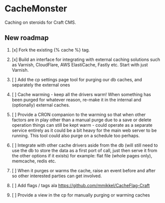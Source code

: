 # CacheMonster

Caching on steroids for Craft CMS.


## New roadmap

1. [x] Fork the existing {% cache %} tag.

2. [x] Build an interface for integrating with external caching solutions such as Varnish, CloudFlare, AWS ElastiCache, Fastly etc. Start with just Varnish.

3. [ ] Add the cp settings page tool for purging our db caches, and separately the external ones

4. [ ] Cache warming - keep all the drivers warm! When something has been purged for whatever reason, re-make it in the internal and (optionally) external caches.

5. [ ] Provide a CRON companion to the warming so that when other factors are in play other than a manual purge due to a save or delete operation things can still be kept warm - could operate as a separate service entirely as it could be a bit heavy for the main web server to be running. This tool could also purge on a schedule too perhaps.

6. [ ] Integrate with other cache drivers aside from the db (will still need to use the db to store the data as a first port of call, just then serve it from the other options if it exists) for example: flat file (whole pages only), memcache, redis etc.

7. [ ] When it purges or warms the cache, raise an event before and after so other interested parties can get involved.

8. [ ] Add flags / tags ala https://github.com/mmikkel/CacheFlag-Craft

9. [ ] Provide a view in the cp for manually purging or warming caches
